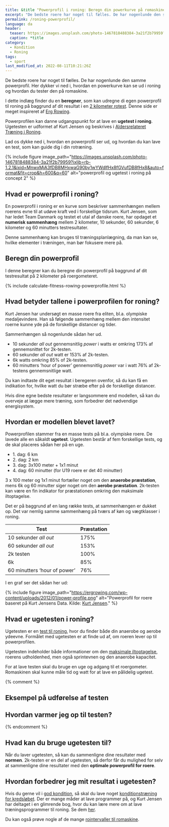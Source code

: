 ```yaml
---
title: &title "Powerprofil i roning: Beregn din powerkurve på romaskine"
excerpt: "De bedste roere har noget til fælles. De har nogenlunde den samme powerprofil. Her dykker vi ned i, hvordan en powerkurve kan se ud i roning og hvordan du tester den på romaskine."
permalink: /roning-powerprofil/
language: da
header:
  teaser: https://images.unsplash.com/photo-1467818488384-3a21f2b79959?ixlib=rb-1.2.1&ixid=MnwxMjA3fDB8MHxwaG90by1wYWdlfHx8fGVufDB8fHx8&auto=format&fit=crop&h=300&w=400&q=10
  caption: *title
category:
  - Kondition
  - Roning
tags:
  - sport
last_modified_at: 2022-08-11T10:21:26Z
---
```


De bedste roere har noget til fælles. De har nogenlunde den samme powerprofil. Her dykker vi ned i, hvordan en powerkurve kan se ud i roning og hvordan du tester den på romaskine.

I dette indlæg finder du en **beregner**, som kan udregne di egen powerprofil til roning på baggrund af dit resultat i en [2 kilometer rotest](/kondital-roning/). Denne side er meget inspireret af [Erg Rowing](https://ergrowing.com/2k-erg-power-profile-calculator/).

Powerprofilen kan danne udgangspunkt for at lave en **ugetest i roning**. Ugetesten er udformet af Kurt Jensen og beskrives i [Aldersrelateret Træning i Roning](https://roning.dk/app/uploads/2016/12/ATRO-bogen.pdf).

Lad os dykke ned i, hvordan en powerprofil ser ud, og hvordan du kan lave en test, som kan guide dig i din rotræning.

{% include figure image_path="https://images.unsplash.com/photo-1467818488384-3a21f2b79959?ixlib=rb-1.2.1&ixid=MnwxMjA3fDB8MHxwaG90by1wYWdlfHx8fGVufDB8fHx8&auto=format&fit=crop&h=600&q=60" alt="powerprofil og ugetest i roning på concept 2" %}

## Hvad er powerprofil i roning?

En powerprofil i roning er en kurve som beskriver sammenhængen mellem roerens evne til at udøve kraft ved i forskellige tidsrum. Kurt Jensen, som har ledet Team Danmark og testet et utal af danske roere, har opdaget et **numerisk sammenhæng** mellem 2 kilometer, 10 sekunder, 60 sekunder, 6 kilometer og 60 minutters testresultater.

Denne sammenhæng kan bruges til træningsplanlægning, da man kan se, hvilke elementer i træningen, man bør fokusere mere på.

## Beregn din powerprofil

I denne beregner kan du beregne din powerprofil på baggrund af dit testresultat på 2 kilometer på roergometeret.

{% include calculate-fitness-rowing-powerprofile.html %}

## Hvad betyder tallene i powerprofilen for roning?

Kurt Jensen har undersøgt en masse roere fra eliten, bl.a. olympiske medaljevindere. Han så følgende sammenhæng mellem den intensitet roerne kunne yde på de forskellige distancer og tider.

Sammenhængen så nogenlunde sådan her ud.

- 10 sekunder _all out_ gennemsnitlig _power_ i watts er omkring 173% af gennemsnittet for 2k-testen.
- 60 sekunder _all out_ watt er 153% af 2k-testen.
- 6k watts omkring 85% of 2k-testen.
- 60 minutters ‘hour of power’ gennemsnitlig _power_ var i watt 76% af 2k-testens gennemsnitlige watt.

Du kan indtaste dit eget resultat i beregeren ovenfor, så du kan få en indikation for, hvilke watt du bør stræbe efter på de forskellige distancer.

Hvis dine egne bedste resultater er langsommere end modellen, så kan du overveje at lægge mere træning, som forbedrer det nødvendige energisystem.

## Hvordan er modellen blevet lavet?

Powerprofilen stammer fra en masse tests på bl.a. olympiske roere. De lavede alle en såkaldt **ugetest**. Ugetesten består af fem forskellige tests, og de skal placeres sådan her på en uge.

- 1\. dag: 6 km
- 2\. dag: 2 km
- 3\. dag: 3x100 meter + 1x1 minut
- 4\. dag: 60 minutter (for U19 roere er det 40 minutter)

3 x 100 meter og 1x1 minut fortæller noget om den **anaerobe præstation**, mens 6k og 60 minutter siger noget om den **aerobe præstation**. 2k-testen kan være en fin indikator for præstationen omkring den maksimale iltoptagelse.

Det er på baggrund af en lang række tests, at sammenhængen er dukket op. Det var nemlig samme sammenhæng på tværs af køn og vægtklasser i roning.

| Test | Præstation |
|-|-|
| 10 sekunder _all out_ | 175% |
| 60 sekunder _all out_ | 153% |
| 2k testen | 100% |
| 6k | 85% |
| 60 minutters ‘hour of power’ | 76% |

I en graf ser det sådan her ud:

{% include figure image_path="https://ergrowing.com/wp-content/uploads/2012/01/power-profile.png" alt="Powerprofil for roere baseret på Kurt Jensens Data. Kilde: [Kurt Jensen](https://ergrowing.com/2k-erg-power-profile-calculator/)." %}

## Hvad er ugetesten i roning?

Ugetesten er en [test til roning](/kondital-roning/), hvor du finder både din anaerobe og aerobe ydeevne. Formålet med ugetesten er at finde ud af, om roeren lever op til powerprofilen.

Ugetesten indeholder både informationer om den [maksimale iltoptagelse](/maksimale-iltoptagelse-vo2max/), roerens udholdenhed, men også sprintevnen og den anaerobe kapacitet.

For at lave testen skal du bruge en uge og adgang til et roergometer. Romaskinen skal kunne måle tid og watt for at lave en pålidelig ugetest.

{% comment %}

## Eksempel på udførelse af testen

## Hvordan varmer jeg op til testen?

{% endcomment %}

## Hvad kan du bruge ugetesten til?

Når du laver ugetesten, så kan du sammenligne dine resultater med **normen**. 2k-testen er en del af ugetesten, så derfor får du mulighed for selv at sammenligne dine resultater med den **optimale powerprofil for roere**.

## Hvordan forbedrer jeg mit resultat i ugetesten?

Hvis du gerne vil i [god kondition](/kondition/), så skal du lave noget [konditionstræning for kredsløbet](/konditionstraening/). Der er mange måder at lave programmer på, og Kurt Jensen har deltaget i en glimrende bog, hvor du kan lære mere om at lave træningsprogrammer til roning. Se dem [her](http://www.redking.me.uk/sport/rowing/training/c2_training_v2.pdf).

Du kan også prøve nogle af de mange [rointervaller til romaskine](/artikel/traeningsprogrammer-intervaller-roning/).
